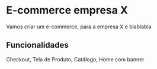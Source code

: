 # E-commerce empresa X

Vamos criar um e-commerce, para a empresa X e blablabla

## Funcionalidades

Checkout, Tela de Produto, Catálogo, Home com banner
